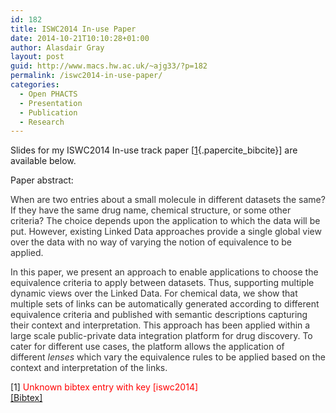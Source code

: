 ```yaml
---
id: 182
title: ISWC2014 In-use Paper
date: 2014-10-21T10:10:28+01:00
author: Alasdair Gray
layout: post
guid: http://www.macs.hw.ac.uk/~ajg33/?p=182
permalink: /iswc2014-in-use-paper/
categories:
  - Open PHACTS
  - Presentation
  - Publication
  - Research
---
```

Slides for my ISWC2014 In-use track paper [[1](#paperkey_15){.papercite_bibcite}] are available below.

Paper abstract:

<p class="a-plus-plus" style="color: #333333;">
  When are two entries about a small molecule in different datasets the same? If they have the same drug name, chemical structure, or some other criteria? The choice depends upon the application to which the data will be put. However, existing Linked Data approaches provide a single global view over the data with no way of varying the notion of equivalence to be applied.
</p>

<p class="a-plus-plus" style="color: #333333;">
  In this paper, we present an approach to enable applications to choose the equivalence criteria to apply between datasets. Thus, supporting multiple dynamic views over the Linked Data. For chemical data, we show that multiple sets of links can be automatically generated according to different equivalence criteria and published with semantic descriptions capturing their context and interpretation. This approach has been applied within a large scale public-private data integration platform for drug discovery. To cater for different use cases, the platform allows the application of different <em class="a-plus-plus">lenses</em> which vary the equivalence rules to be applied based on the context and interpretation of the links.
</p>



<div id="paperkey_15" class="papercite_entry">
  [1] <span style='color:red'>Unknown bibtex entry with key [iswc2014]</span><br /> <a href="javascript:void(0)" id="papercite_15" class="papercite_toggle">[Bibtex]</a>
</div>

<div class="papercite_bibtex" id="papercite_15_block">
  <pre><code class="tex bibtex"></code></pre>
</div>